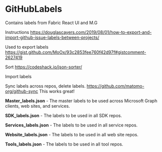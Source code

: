 # GitHubLabels
Contains labels from Fabric React UI and M.G


Instructions
https://douglascayers.com/2019/08/01/how-to-export-and-import-github-issue-labels-between-projects/

Used to export labels
https://gist.github.com/MoOx/93c2853fee760f42d97f#gistcomment-2627419

Sort
https://codeshack.io/json-sorter/

Import labels

Sync labels across repos, delete labels.
https://github.com/matomo-org/github-sync
This works great!

**Master_labels.json** - The master labels to be used across Microsoft Graph clients, web sites, and services.

**SDK_labels.json** - The labels to be used in all SDK repos.

**Services_labels.json** - The labels to be used in all service repos.

**Website_labels.json** - The labels to be used in all web site repos.

**Tools_labels.json** - The labels to be used in all tool repos.
